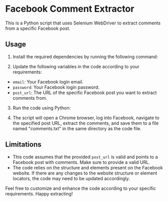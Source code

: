 # Facebook Comment Extractor

This is a Python script that uses Selenium WebDriver to extract comments from a specific Facebook post.

## Usage

1. Install the required dependencies by running the following command:

2. Update the following variables in the code according to your requirements:
- `email`: Your Facebook login email.
- `password`: Your Facebook login password.
- `post_url`: The URL of the specific Facebook post you want to extract comments from.

3. Run the code using Python:

4. The script will open a Chrome browser, log into Facebook, navigate to the specified post URL, extract the comments, and save them to a file named "comments.txt" in the same directory as the code file.

## Limitations

- This code assumes that the provided `post_url` is valid and points to a Facebook post with comments. Make sure to provide a valid URL.
- The code relies on the structure and elements present on the Facebook website. If there are any changes to the website structure or element locators, the code may need to be updated accordingly.

Feel free to customize and enhance the code according to your specific requirements. Happy extracting!

